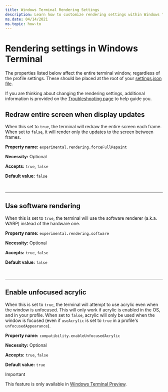 ```yaml
---
title: Windows Terminal Rendering Settings
description: Learn how to customize rendering settings within Windows Terminal.
ms.date: 04/14/2021
ms.topic: how-to
---
```


# Rendering settings in Windows Terminal

The properties listed below affect the entire terminal window, regardless of the profile settings. These should be placed at the root of your [settings.json file](../install.md#settings-json-file).

If you are thinking about changing the rendering settings, additional information is provided on the [Troubleshooting page](./../troubleshooting.md#the-text-is-blurry) to help guide you.

## Redraw entire screen when display updates

When this set to `true`, the terminal will redraw the entire screen each frame. When set to `false`, it will render only the updates to the screen between frames.

**Property name:** `experimental.rendering.forceFullRepaint`

**Necessity:** Optional

**Accepts:** `true`, `false`

**Default value:** `false`

<br />

___

## Use software rendering

When this is set to `true`, the terminal will use the software renderer (a.k.a. WARP) instead of the hardware one.

**Property name:** `experimental.rendering.software`

**Necessity:** Optional

**Accepts:** `true`, `false`

**Default value:** `false`

<br />

___

## Enable unfocused acrylic

When this is set to `true`, the terminal will attempt to use acrylic even when the window is unfocused. This will only work if acrylic is enabled in the OS, and in your profile. When set to `false`, acrylic will only be used when the window is focused (even if `useAcrylic` is set to `true` in a profile's `unfocusedAppearance`).

**Property name:** `compatibility.enableUnfocusedAcrylic`

**Necessity:** Optional

**Accepts:** `true`, `false`

**Default value:** `true`

> [!IMPORTANT]
> This feature is only available in [Windows Terminal Preview](https://aka.ms/terminal-preview).
